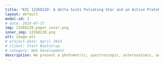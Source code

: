 ```yaml
---
title: "KIC 12268220: A delta Scuti Pulsating Star and an Active Protohelium White Dwarf in an Eclipsing Binary System"
layout: default
modal-id: 2
# date: 2014-07-17
img: 12268220_paper_cover.png
inner_img: 12268220.png
alt: image-alt
# project-date: April 2014
# client: Start Bootstrap
# category: Web Development
description: We present a photometric, spectroscopic, asteroseismic, and evolutionary analysis of the Algol-type eclipsing binary KIC 12268220. The evolutionary tracks of our model suggest that the low-mass (~ 0.23 solar masses) evolved secondary shows a similar evolutionary state to the R CMa-type system, which might evolve to an EL CVn system.
---
```

